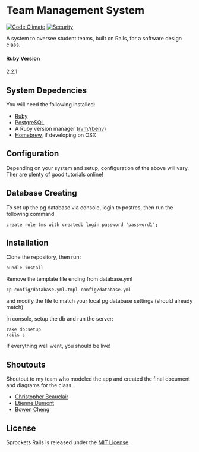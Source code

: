 # Team Management System

[![Code Climate](https://codeclimate.com/github/DrShavargo/team-management-system.svg)](https://codeclimate.com/github/DrShavargo/team-management-system)
[![Security](https://hakiri.io/github/DrShavargo/team-management-system/master.svg)](https://hakiri.io/github/DrShavargo/team-management-system/master)

A system to oversee student teams, built on Rails, for a software design class.

#### Ruby Version
2.2.1

## System Depedencies

You will need the following installed:
* [Ruby](https://www.ruby-lang.org/en/downloads/)
* [PostgreSQL](http://www.postgresql.org/)
* A Ruby version manager ([rvm](https://rvm.io/)/[rbenv](https://github.com/rbenv/rbenv))
* [Homebrew](http://brew.sh/), if developing on OSX

## Configuration

Depending on your system and setup, configuration of the above will vary. Ther are plenty of good tutorials online!

## Database Creating

To set up the pg database via console, login to postres, then run the following command
```console
create role tms with createdb login password 'password1';
```

## Installation

Clone the repository, then run:
```console
bundle install
```

Remove the template file ending from database.yml
```console
cp config/database.yml.tmpl config/database.yml
```
and modify the file to match your local pg database settings (should already match)

In console, setup the db and run the server:
```console
rake db:setup
rails s
```

If everything well went, you should be live!

## Shoutouts

Shoutout to my team who modeled the app and created the final document and diagrams for the class.

* [Christopher Beauclair](https://github.com/Cbeaucl)
* [Etienne Dumont](https://www.linkedin.com/in/étienne-dumont-72026797)
* [Bowen Cheng](https://github.com/conan-z)

## License

Sprockets Rails is released under the [MIT License](MIT-LICENSE).
